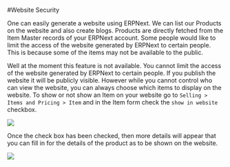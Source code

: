 #Website Security

One can easily generate a website using ERPNext. We can list our Products on the website and also create blogs. Products are directly fetched from the Item Master records of your ERPNext account. Some people would like to limit the access of the website generated by ERPNext to certain people. This is because some of the items may not be available to the public.

Well at the moment this feature is not available. You cannot limit the access of the website generated by ERPNext to certain people. If you publish the website it will be publicly visible. However while you cannot control who can view the website, you can always choose which items to display on the website. To show or not show an Item on your website go to `Selling > Items and Pricing > Item` and in the Item form check the `show in website` checkbox.

<img src="{{docs_base_url}}/v13/assets/img/articles/item-show-on-website-checkbox.png">

Once the check box has been checked, then more details will appear that you can fill in for the details of the product as to be shown on the website.

<img src="{{docs_base_url}}/v13/assets/img/articles/item-show-on-website-checkbox-checked.png">